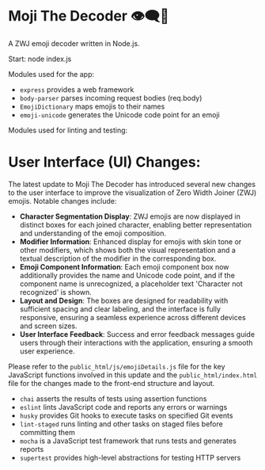 # Moji The Decoder 👁️‍🗨️🤖
A ZWJ emoji decoder written in Node.js.

Start:
node index.js

Modules used for the app: 
- `express` provides a web framework
- `body-parser` parses incoming request bodies (req.body)
- `EmojiDictionary` maps emojis to their names
- `emoji-unicode` generates the Unicode code point for an emoji

Modules used for linting and testing:

# User Interface (UI) Changes:
The latest update to Moji The Decoder has introduced several new changes to the user interface to improve the visualization of Zero Width Joiner (ZWJ) emojis. Notable changes include:

- **Character Segmentation Display**: ZWJ emojis are now displayed in distinct boxes for each joined character, enabling better representation and understanding of the emoji composition.
- **Modifier Information**: Enhanced display for emojis with skin tone or other modifiers, which shows both the visual representation and a textual description of the modifier in the corresponding box.
- **Emoji Component Information**: Each emoji component box now additionally provides the name and Unicode code point, and if the component name is unrecognized, a placeholder text 'Character not recognized' is shown.
- **Layout and Design**: The boxes are designed for readability with sufficient spacing and clear labeling, and the interface is fully responsive, ensuring a seamless experience across different devices and screen sizes.
- **User Interface Feedback**: Success and error feedback messages guide users through their interactions with the application, ensuring a smooth user experience.

Please refer to the `public_html/js/emojiDetails.js` file for the key JavaScript functions involved in this update and the `public_html/index.html` file for the changes made to the front-end structure and layout.
- `chai` asserts the results of tests using assertion functions
- `eslint` lints JavaScript code and reports any errors or warnings
- `husky` provides Git hooks to execute tasks on specified Git events
- `lint-staged` runs linting and other tasks on staged files before committing them
- `mocha` is a JavaScript test framework that runs tests and generates reports
- `supertest` provides high-level abstractions for testing HTTP servers
 
